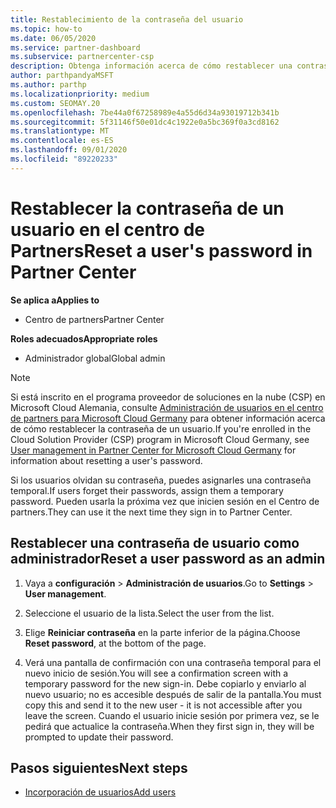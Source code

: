 ```yaml
---
title: Restablecimiento de la contraseña del usuario
ms.topic: how-to
ms.date: 06/05/2020
ms.service: partner-dashboard
ms.subservice: partnercenter-csp
description: Obtenga información acerca de cómo restablecer una contraseña de usuario en el centro de Partners. Los usuarios recibirán una contraseña temporal la próxima vez que inicien sesión en el centro de Partners.
author: parthpandyaMSFT
ms.author: parthp
ms.localizationpriority: medium
ms.custom: SEOMAY.20
ms.openlocfilehash: 7be44a0f67258989e4a55d6d34a93019712b341b
ms.sourcegitcommit: 5f31146f50e01dc4c1922e0a5bc369f0a3cd8162
ms.translationtype: MT
ms.contentlocale: es-ES
ms.lasthandoff: 09/01/2020
ms.locfileid: "89220233"
---
```

# <a name="reset-a-users-password-in-partner-center"></a><span data-ttu-id="85111-104">Restablecer la contraseña de un usuario en el centro de Partners</span><span class="sxs-lookup"><span data-stu-id="85111-104">Reset a user's password in Partner Center</span></span>

<span data-ttu-id="85111-105">**Se aplica a**</span><span class="sxs-lookup"><span data-stu-id="85111-105">**Applies to**</span></span>

- <span data-ttu-id="85111-106">Centro de partners</span><span class="sxs-lookup"><span data-stu-id="85111-106">Partner Center</span></span>
 
<span data-ttu-id="85111-107">**Roles adecuados**</span><span class="sxs-lookup"><span data-stu-id="85111-107">**Appropriate roles**</span></span>

- <span data-ttu-id="85111-108">Administrador global</span><span class="sxs-lookup"><span data-stu-id="85111-108">Global admin</span></span>

> [!NOTE]  
> <span data-ttu-id="85111-109">Si está inscrito en el programa proveedor de soluciones en la nube (CSP) en Microsoft Cloud Alemania, consulte [Administración de usuarios en el centro de partners para Microsoft Cloud Germany](user-management-in-partner-center-for-microsoft-cloud-germany.md) para obtener información acerca de cómo restablecer la contraseña de un usuario.</span><span class="sxs-lookup"><span data-stu-id="85111-109">If you're enrolled in the Cloud Solution Provider (CSP) program in Microsoft Cloud Germany, see [User management in Partner Center for Microsoft Cloud Germany](user-management-in-partner-center-for-microsoft-cloud-germany.md) for information about resetting a user's password.</span></span>

<span data-ttu-id="85111-110">Si los usuarios olvidan su contraseña, puedes asignarles una contraseña temporal.</span><span class="sxs-lookup"><span data-stu-id="85111-110">If users forget their passwords, assign them a temporary password.</span></span> <span data-ttu-id="85111-111">Pueden usarla la próxima vez que inicien sesión en el Centro de partners.</span><span class="sxs-lookup"><span data-stu-id="85111-111">They can use it the next time they sign in to Partner Center.</span></span>

## <a name="reset-a-user-password-as-an-admin"></a><span data-ttu-id="85111-112">Restablecer una contraseña de usuario como administrador</span><span class="sxs-lookup"><span data-stu-id="85111-112">Reset a user password as an admin</span></span>

1. <span data-ttu-id="85111-113">Vaya a **configuración** &gt; **Administración de usuarios**.</span><span class="sxs-lookup"><span data-stu-id="85111-113">Go to **Settings** &gt; **User management**.</span></span>

2. <span data-ttu-id="85111-114">Seleccione el usuario de la lista.</span><span class="sxs-lookup"><span data-stu-id="85111-114">Select the user from the list.</span></span>

3. <span data-ttu-id="85111-115">Elige **Reiniciar contraseña** en la parte inferior de la página.</span><span class="sxs-lookup"><span data-stu-id="85111-115">Choose **Reset password**, at the bottom of the page.</span></span>

4. <span data-ttu-id="85111-116">Verá una pantalla de confirmación con una contraseña temporal para el nuevo inicio de sesión.</span><span class="sxs-lookup"><span data-stu-id="85111-116">You will see a confirmation screen with a temporary password for the new sign-in.</span></span> <span data-ttu-id="85111-117">Debe copiarlo y enviarlo al nuevo usuario; no es accesible después de salir de la pantalla.</span><span class="sxs-lookup"><span data-stu-id="85111-117">You must copy this and send it to the new user - it is not accessible after you leave the screen.</span></span> <span data-ttu-id="85111-118">Cuando el usuario inicie sesión por primera vez, se le pedirá que actualice la contraseña.</span><span class="sxs-lookup"><span data-stu-id="85111-118">When they first sign in, they will be prompted to update their password.</span></span>

## <a name="next-steps"></a><span data-ttu-id="85111-119">Pasos siguientes</span><span class="sxs-lookup"><span data-stu-id="85111-119">Next steps</span></span>

- [<span data-ttu-id="85111-120">Incorporación de usuarios</span><span class="sxs-lookup"><span data-stu-id="85111-120">Add users</span></span>](create-user-accounts-and-set-permissions.md)